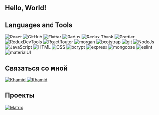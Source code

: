 ## Hello, World!

## Languages and Tools
![React](https://img.shields.io/badge/-React-45b8d8?style=for-the-badge&logo=react&logoColor=white)
![GitHub](https://img.shields.io/badge/-GitHub-black?style=for-the-badge&logo=github&logoColor=white)
![Flutter](https://img.shields.io/badge/-MongoDB-white?style=for-the-badge&logo=mongodb&logoColor=green)
![Redux](https://img.shields.io/badge/-Redux-430098?style=for-the-badge&logo=redux&logoColor=white)
![Redux Thunk](https://img.shields.io/badge/-Redux_Thunk-white?style=for-the-badge&logo=Redux&logoColor=4300980)
![Prettier](https://img.shields.io/badge/-Prettier-grey?style=for-the-badge&logo=Prettier&logoColor=orange)
![ReduxDevTools](https://img.shields.io/badge/redux_devtools-430098?style=for-the-badge&logo=redux)
![ReactRouter](https://img.shields.io/badge/-React_Router-black?style=for-the-badge&logo=react-router&logoColor=orange)
![morgan](https://img.shields.io/badge/-MORGAN-black?style=for-the-badge&logo=morgan&logoColor=orange)
![bootstrap](https://img.shields.io/badge/-Bootstrap-6e10ee?style=for-the-badge&logo=bootstrap&logoColor=white)
![git](https://img.shields.io/badge/-Git-F05032?style=for-the-badge&logo=git&logoColor=white)
![NodeJs](https://img.shields.io/badge/-Nodejs-43853d?style=for-the-badge&logo=Node.js&logoColor=white)
![JavaScript](https://img.shields.io/badge/-JavaScript-yellow?style=for-the-badge&logo=JavaScript&logoColor=white)
![HTML](https://img.shields.io/badge/-HTML-FF6618?style=for-the-badge&logo=HTML&logoColor=white)
![CSS](https://img.shields.io/badge/-CSS-1872FF?style=for-the-badge&logo=css&logoColor=white)
![bcrypt](https://img.shields.io/badge/bcrypt-✔-green?style=for-the-badge&logo)
![express](https://img.shields.io/badge/express-green?style=for-the-badge&logo=express)
![mongoose](https://img.shields.io/badge/mongoose-✔-green?style=for-the-badge&logo=mongoose)
![eslint](https://img.shields.io/badge/eslint-blue?style=for-the-badge&logo=eslint)
![materialUI](https://img.shields.io/badge/-Material_Ui-blue?style=for-the-badge&logo=material_ui&logoColor=white)

## Связаться со мной
<a href="https://t.me/wetflame">
    <img alt="Khamid" src="https://img.shields.io/badge/-Telegram-blue?style=for-the-badge&logo=telegram&logoColor=white" />
  </a>
  <a href="https://vk.com/fittiad">
    <img alt="Khamid" src="https://img.shields.io/badge/-VK-blue?style=for-the-badge&logo=vk" />
  </a>
  
  ## Проекты
  <a href='#'>
  <img alt='Matrix' src='https://drive.google.com/file/d/1exb2jZt97Y8Njio5516bZQO7-HVUSCRU/view?usp=sharing'/>
  </a>
